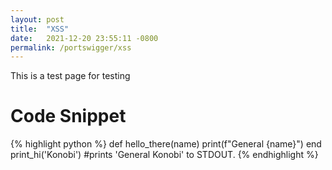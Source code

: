 ```yaml
---
layout: post
title:  "XSS"
date:   2021-12-20 23:55:11 -0800
permalink: /portswigger/xss
---
```

This is a test page for testing 


# Code Snippet  
{% highlight python %}
def hello_there(name)
  print(f"General {name}")
end
print_hi('Konobi')
#prints 'General Konobi' to STDOUT.
{% endhighlight %}